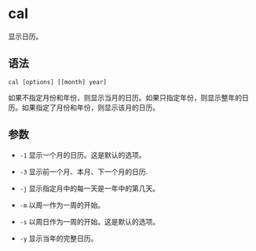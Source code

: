 # cal
显示日历。

## 语法
`cal [options] [[month] year]`

如果不指定月份和年份，则显示当月的日历。如果只指定年份，则显示整年的日历。如果指定了月份和年份，则显示该月的日历。

## 参数
- `-1` 显示一个月的日历。这是默认的选项。

- `-3` 显示前一个月、本月、下一个月的日历.

- `-j` 显示指定月中的每一天是一年中的第几天。

- `-m` 以周一作为一周的开始。

- `-s` 以周日作为一周的开始。这是默认的选项。

- `-y` 显示当年的完整日历。
